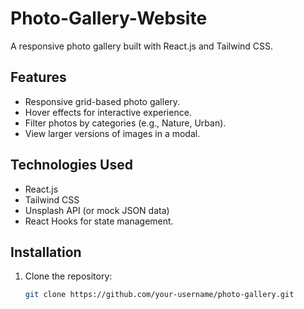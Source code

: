 # Photo-Gallery-Website
A responsive photo gallery built with React.js and Tailwind CSS. 

## Features
- Responsive grid-based photo gallery.
- Hover effects for interactive experience.
- Filter photos by categories (e.g., Nature, Urban).
- View larger versions of images in a modal.

## Technologies Used
- React.js
- Tailwind CSS
- Unsplash API (or mock JSON data)
- React Hooks for state management.

## Installation
1. Clone the repository:
   ```bash
   git clone https://github.com/your-username/photo-gallery.git
